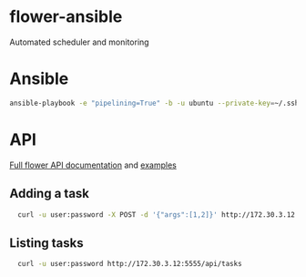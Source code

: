 # flower-ansible
Automated scheduler and monitoring

# Ansible 

```bash
ansible-playbook -e "pipelining=True" -b -u ubuntu --private-key=~/.ssh/id_rsa -i "172.30.3.12," fullsetup.yml
```

# API

[Full flower API documentation](http://flower.readthedocs.org/en/latest/api.html) and [examples](http://nbviewer.ipython.org/github/mher/flower/blob/master/docs/api.ipynb)

## Adding a task

```bash
  curl -u user:password -X POST -d '{"args":[1,2]}' http://172.30.3.12:5555/api/task/async-apply/tasks.add
```

## Listing tasks

```bash
  curl -u user:password http://172.30.3.12:5555/api/tasks
```

